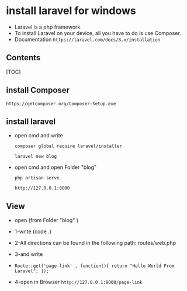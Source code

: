 #  install laravel for windows


 - Laravel is a php framework.
 - To install Laravel on your device, all you have to do is use Composer.
 - Documentation
  `https://laravel.com/docs/8.x/installation`
## Contents

[TOC]

##  install Composer
`https://getcomposer.org/Composer-Setup.exe`

## install laravel
- open cmd and write

    `composer global require laravel/installer`
    
    `laravel new blog`
    
- open cmd and open Folder "blog"
 
    `php artisan serve`
    
    `http://127.0.0.1:8000`

## View

- open  (from  Folder "blog" )
 - 1-write (code .)
 - 2-All directions can be found in the following path: routes/web.php
 - 3-and write
 - 
     `Route::get('page-link' , function(){
   return "Hello World From Laravel";
});`

 - 4-open in Browser
    `http://127.0.0.1:8000/page-link`
    
